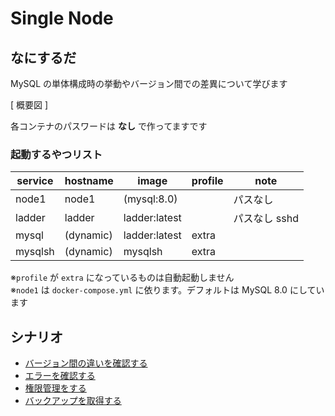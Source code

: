 # Single Node
## なにするだ
MySQL の単体構成時の挙動やバージョン間での差異について学びます

[ 概要図 ]

各コンテナのパスワードは **なし** で作ってますです  

### 起動するやつリスト 
| service | hostname  | image         | profile | note          |
| ------- | --------- | ------------- | ------- | ------------- |
| node1   | node1     | (mysql:8.0)   |         | パスなし      |
| ladder  | ladder    | ladder:latest |         | パスなし sshd |
| mysql   | (dynamic) | ladder:latest | extra   |               |
| mysqlsh | (dynamic) | mysqlsh       | extra   |               |

※`profile` が `extra` になっているものは自動起動しません  
※`node1` は `docker-compose.yml` に依ります。デフォルトは MySQL 8.0 にしています

## シナリオ
 * [バージョン間の違いを確認する](./scenario01/README.md)
 * [エラーを確認する](./scenario02/README.md)
 * [権限管理をする](./scenario03/README.md)
 * [バックアップを取得する](./scenario04/README.md)